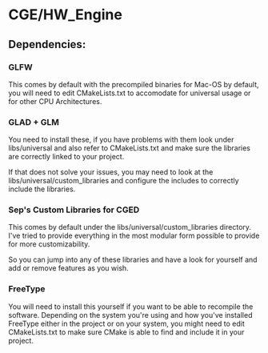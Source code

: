 # CGE/HW_Engine

## Dependencies:
### GLFW

This comes by default with the precompiled binaries for Mac-OS by default, you will need to edit CMakeLists.txt to accomodate for universal usage or for other CPU Architectures.

### GLAD + GLM
You need to install these, if you have problems with them look under libs/universal and also refer to CMakeLists.txt and make sure the libraries are correctly linked to your project.

If that does not solve your issues, you may need to look at the libs/universal/custom_libraries and configure the includes to correctly include the libraries.

### Sep's Custom Libraries for CGED

This comes by default under the libs/universal/custom_libraries directory. I've tried to provide everything in the most modular form possible to provide for more customizability.

So you can jump into any of these libraries and have a look for yourself and add or remove features as you wish.

### FreeType

You will need to install this yourself if you want to be able to recompile the software. Depending on the system you're using and how you've installed FreeType either in the project or on your system, you might need to edit CMakeLists.txt to make sure CMake is able to find and include it in your project.

